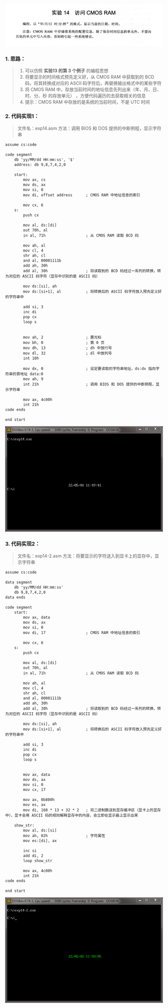 ![实验14 访问 CMOS RAM](./汇编语言(第3版，王爽著)：实验14-访问-CMOS-RAM.assets/17731575-0408a40a4b23e189.png)

### 1. 思路：
> 1. 可以仿照 **实验13 的第 3 个例子** 的编程思想
> 2. 将要显示的时间格式预先定义好，从 CMOS RAM 中获取到的 BCD 码，将其转换成对应的 ASCII 码字符后，再替换输出格式中的某些字符
> 3. 将 CMOS RAM 中，存放当前时间的地址信息先列出来（年、月、日、时、分、秒 的存放单元） ，方便代码遍历的去获取相关的信息
> 4. 提示：CMOS RAM 中存放的是系统的当前时间，不是 UTC 时间

### 2. 代码实现1：
> 文件名：exp14.asm
> 方法：调用 BIOS 和 DOS 提供的中断例程，显示字符串
```
assume cs:code

code segment
    db 'yy/MM/dd HH:mm:ss', '$'
    address: db 9,8,7,4,2,0

    start:
        mov ax, cs
        mov ds, ax
        mov si, 0
        mov di, offset address      ; CMOS RAM 中地址信息的索引

        mov cx, 6
    s:
        push cx

        mov al, ds:[di]
        out 70h, al
        in al, 71h                  ; 从 CMOS RAM 读取 BCD 码

        mov ah, al
        mov cl, 4
        shr ah, cl
        and al, 00001111b
        add ah, 30h
        add al, 30h                 ; 将读取到的 BCD 码经过一系列的转换，转为对应的 ASCII 码字符（显存中识别的是 ASCII 码）

        mov ds:[si], ah
        mov ds:[si+1], al           ; 将转换后的 ASCII 码字符放入预先定义好的字符串中

        add si, 3
        inc di
        pop cx
        loop s


        mov ah, 2                   ; 置光标
        mov bh, 0                   ; 第 0 页
        mov dh, 13                  ; dh 中放行号
        mov dl, 32                  ; dl 中放列号
        int 10h

        mov dx, 0                   ; 设定要读取的字符串地址，ds:dx 指向字符串的首地址 data:0
        mov ah, 9
        int 21h                     ; 调用 BIOS 和 DOS 提供的中断例程，显示字符串

        mov ax, 4c00h
        int 21h
code ends

end start
```

![代码实现1 程序运行示意图](./汇编语言(第3版，王爽著)：实验14-访问-CMOS-RAM.assets/17731575-076de74a70270315.png)


### 3. 代码实现2：
> 文件名：exp14-2.asm
> 方法：将要显示的字符送入到显卡上的显存中，显示字符串

```
assume cs:code

data segment
    db 'yy/MM/dd HH:mm:ss'
    db 9,8,7,4,2,0
data ends

code segment
    start:
        mov ax, data
        mov ds, ax
        mov si, 0
        mov di, 17                  ; CMOS RAM 中地址信息的索引

        mov cx, 6
    s:
        push cx

        mov al, ds:[di]
        out 70h, al
        in al, 71h                  ; 从 CMOS RAM 读取 BCD 码

        mov ah, al
        mov cl, 4
        shr ah, cl
        and al, 00001111b
        add ah, 30h
        add al, 30h                 ; 将读取到的 BCD 码经过一系列的转换，转为对应的 ASCII 码字符（显存中识别的是 ASCII 码）

        mov ds:[si], ah
        mov ds:[si+1], al           ; 将转换后的 ASCII 码字符放入预先定义好的字符串中

        add si, 3
        inc di
        pop cx
        loop s


        mov ax, data
        mov ds, ax
        mov si, 0
        mov cx, 17

        mov ax, 0b800h
        mov es, ax
        mov di, 160 * 13 + 32 * 2   ; 将二进制数送到显存缓冲区（显卡上的显存中），显卡会用 ASCII 码的规则解释显存中的内容，会立即在显示器上显示出来

    show_str:
        mov al, ds:[si]
        mov ah, 02h                 ; 字符属性
        mov es:[di], ax

        inc si
        add di, 2
        loop show_str

        mov ax, 4c00h
        int 21h
code ends

end start
```

![代码实现2 程序运行示意图](./汇编语言(第3版，王爽著)：实验14-访问-CMOS-RAM.assets/17731575-ec3ce09da12753a6.png)
